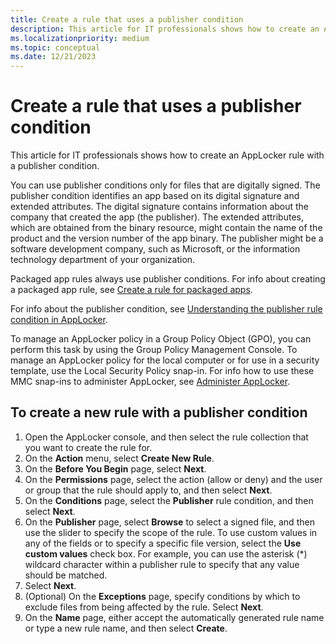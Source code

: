 ```yaml
---
title: Create a rule that uses a publisher condition
description: This article for IT professionals shows how to create an AppLocker rule with a publisher condition.
ms.localizationpriority: medium
ms.topic: conceptual
ms.date: 12/21/2023
---
```


# Create a rule that uses a publisher condition

This article for IT professionals shows how to create an AppLocker rule with a publisher condition.

You can use publisher conditions only for files that are digitally signed. The publisher condition identifies an app based on its digital signature and extended attributes. The digital signature contains information about the company that created the app (the publisher). The extended attributes, which are obtained from the binary resource, might contain the name of the product and the version number of the app binary. The publisher might be a software development company, such as Microsoft, or the information technology department of your organization.

Packaged app rules always use publisher conditions. For info about creating a packaged app rule, see [Create a rule for packaged apps](create-a-rule-for-packaged-apps.md).

For info about the publisher condition, see [Understanding the publisher rule condition in AppLocker](understanding-the-publisher-rule-condition-in-applocker.md).

To manage an AppLocker policy in a Group Policy Object (GPO), you can perform this task by using the Group Policy Management Console. To manage an AppLocker policy for the local computer or for use in a security template, use the Local Security Policy snap-in. For info how to use these MMC snap-ins to administer AppLocker, see [Administer AppLocker](administer-applocker.md#using-the-mmc-snap-ins-to-administer-applocker).

## To create a new rule with a publisher condition

1. Open the AppLocker console, and then select the rule collection that you want to create the rule for.
2. On the **Action** menu, select **Create New Rule**.
3. On the **Before You Begin** page, select **Next**.
4. On the **Permissions** page, select the action (allow or deny) and the user or group that the rule should apply to, and then select **Next**.
5. On the **Conditions** page, select the **Publisher** rule condition, and then select **Next**.
6. On the **Publisher** page, select **Browse** to select a signed file, and then use the slider to specify the scope of the rule. To use custom values in any of the fields or to specify a specific file version, select the **Use custom values** check box. For example, you can use the asterisk (\*) wildcard character within a publisher rule to specify that any value should be matched.
7. Select **Next**.
8. (Optional) On the **Exceptions** page, specify conditions by which to exclude files from being affected by the rule. Select **Next**.
9. On the **Name** page, either accept the automatically generated rule name or type a new rule name, and then select **Create**.
